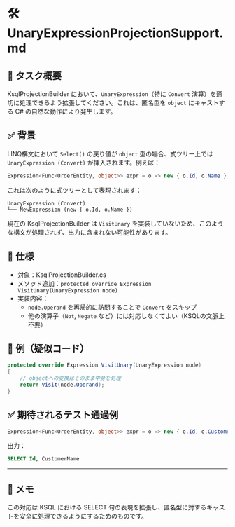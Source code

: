 # 🛠 UnaryExpressionProjectionSupport.md

## 🎯 タスク概要

KsqlProjectionBuilder において、`UnaryExpression`（特に `Convert` 演算）を適切に処理できるよう拡張してください。これは、匿名型を `object` にキャストする C# の自然な動作により発生します。

## ✅ 背景

LINQ構文において `Select()` の戻り値が `object` 型の場合、式ツリー上では `UnaryExpression (Convert)` が挿入されます。例えば：

```csharp
Expression<Func<OrderEntity, object>> expr = o => new { o.Id, o.Name };
```

これは次のように式ツリーとして表現されます：

```
UnaryExpression (Convert)
└── NewExpression (new { o.Id, o.Name })
```

現在の KsqlProjectionBuilder は `VisitUnary` を実装していないため、このような構文が処理されず、出力に含まれない可能性があります。

## 🧩 仕様

- 対象：KsqlProjectionBuilder.cs
- メソッド追加：`protected override Expression VisitUnary(UnaryExpression node)`
- 実装内容：
  - `node.Operand` を再帰的に訪問することで `Convert` をスキップ
  - 他の演算子（`Not`, `Negate` など）には対応しなくてよい（KSQLの文脈上不要）

## 🔧 例（疑似コード）

```csharp
protected override Expression VisitUnary(UnaryExpression node)
{
    // objectへの変換はそのまま中身を処理
    return Visit(node.Operand);
}
```

## ✅ 期待されるテスト通過例

```csharp
Expression<Func<OrderEntity, object>> expr = o => new { o.Id, o.CustomerName };
```

出力：

```sql
SELECT Id, CustomerName
```

---

## 📝 メモ

この対応は KSQL における SELECT 句の表現を拡張し、匿名型に対するキャストを安全に処理できるようにするためのものです。
